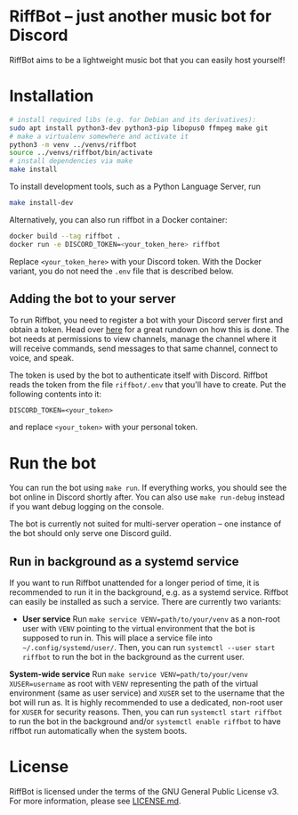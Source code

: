 # RiffBot – just another music bot for Discord

RiffBot aims to be a lightweight music bot that you can easily host yourself!

# Installation

```bash
# install required libs (e.g. for Debian and its derivatives):
sudo apt install python3-dev python3-pip libopus0 ffmpeg make git
# make a virtualenv somewhere and activate it
python3 -m venv ../venvs/riffbot
source ../venvs/riffbot/bin/activate
# install dependencies via make
make install
```

To install development tools, such as a Python Language Server, run
```bash
make install-dev
```

Alternatively, you can also run riffbot in a Docker container:

```bash
docker build --tag riffbot .
docker run -e DISCORD_TOKEN=<your_token_here> riffbot
```

Replace `<your_token_here>` with your Discord token. With the Docker variant, you do not need the `.env` file that is
described below.

## Adding the bot to your server

To run Riffbot, you need to register a bot with your Discord server first and obtain a token. Head over
[here](https://github.com/reactiflux/discord-irc/wiki/Creating-a-discord-bot-&-getting-a-token) for a great rundown on
how this is done. The bot needs at permissions to view channels, manage the channel where it will receive commands, send
messages to that same channel, connect to voice, and speak.

The token is used by the bot to authenticate itself with Discord. Riffbot reads the token from the file `riffbot/.env`
that you'll have to create. Put the following contents into it:

```
DISCORD_TOKEN=<your_token>
```

and replace `<your_token>` with your personal token.

# Run the bot

You can run the bot using `make run`. If everything works, you should see the bot online in Discord shortly after. You
can also use `make run-debug` instead if you want debug logging on the console.

The bot is currently not suited for multi-server operation – one instance of the bot should only serve one Discord
guild.

## Run in background as a systemd service

If you want to run Riffbot unattended for a longer period of time, it is recommended to run it in the background, e.g.
as a systemd service. Riffbot can easily be installed as such a service. There are currently two variants:

* **User service**
Run `make service VENV=path/to/your/venv` as a non-root user with `VENV` pointing to the virtual environment that the
bot is supposed to run in. This will place a service file into `~/.config/systemd/user/`. Then, you can run
`systemctl --user start riffbot` to run the bot in the background as the current user.

**System-wide service**
Run `make service VENV=path/to/your/venv XUSER=username` as root with `VENV` representing the path of the virtual
environment (same as user service) and `XUSER` set to the username that the bot will run as. It is highly recommended to
use a dedicated, non-root user for `XUSER` for security reasons. Then, you can run `systemctl start riffbot` to run the
bot in the background and/or `systemctl enable riffbot` to have riffbot run automatically when the system boots.

# License

RiffBot is licensed under the terms of the GNU General Public License v3. For more information, please see
[LICENSE.md](LICENSE.md).
